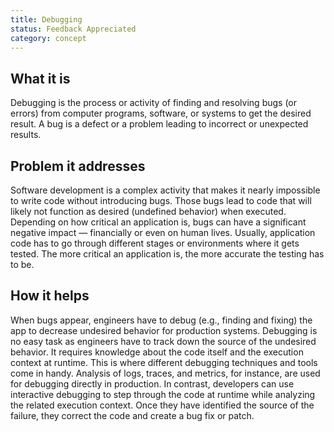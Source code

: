 ```yaml
---
title: Debugging
status: Feedback Appreciated
category: concept
---
```


## What it is
Debugging is the process or activity of finding and resolving bugs (or errors) from computer programs, software, or systems to get the desired result. A bug is a defect or a problem leading to incorrect or unexpected results.

## Problem it addresses
Software development is a complex activity that makes it nearly impossible to write code without introducing bugs. Those bugs lead to code that will likely not function as desired (undefined behavior) when executed. Depending on how critical an application is, bugs can have a significant negative impact — financially or even on human lives. Usually, application code has to go through different stages or environments where it gets tested. The more critical an application is, the more accurate the testing has to be. 

## How it helps
When bugs appear, engineers have to debug (e.g., finding and fixing) the app to decrease undesired behavior for production systems. Debugging is no easy task as engineers have to track down the source of the undesired behavior. It requires knowledge about the code itself and the execution context at runtime. This is where different debugging techniques and tools come in handy. Analysis of logs, traces, and metrics, for instance, are used for debugging directly in production. In contrast, developers can use interactive debugging to step through the code at runtime while analyzing the related execution context. Once they have identified the source of the failure, they correct the code and create a bug fix or patch.
